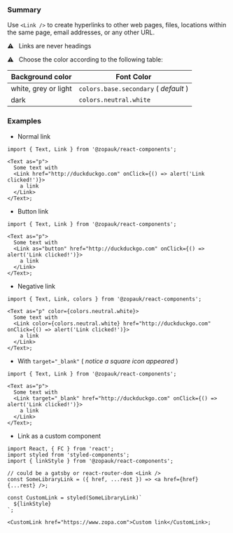 ### Summary

Use `<Link />` to create hyperlinks to other web pages, files, locations within the same page, email addresses, or any other URL.

⚠️ &nbsp; Links are never headings

⚠️ &nbsp; Choose the color according to the following table:

| Background color     | Font Color                            |
| -------------------- | ------------------------------------- |
| white, grey or light | `colors.base.secondary` ( _default_ ) |
| dark                 | `colors.neutral.white`                |

### Examples

- Normal link

```tsx
import { Text, Link } from '@zopauk/react-components';

<Text as="p">
  Some text with
  <Link href="http://duckduckgo.com" onClick={() => alert('Link clicked!')}>
    a link
  </Link>
</Text>;
```

- Button link

```tsx
import { Text, Link } from '@zopauk/react-components';

<Text as="p">
  Some text with
  <Link as="button" href="http://duckduckgo.com" onClick={() => alert('Link clicked!')}>
    a link
  </Link>
</Text>;
```

- Negative link

```tsx { "props": { "style": { "backgroundColor": "#00B9A7", "border": "none" } } }
import { Text, Link, colors } from '@zopauk/react-components';

<Text as="p" color={colors.neutral.white}>
  Some text with
  <Link color={colors.neutral.white} href="http://duckduckgo.com" onClick={() => alert('Link clicked!')}>
    a link
  </Link>
</Text>;
```

- With `target="_blank"` ( _notice a square icon appeared_ )

```tsx
import { Text, Link } from '@zopauk/react-components';

<Text as="p">
  Some text with
  <Link target="_blank" href="http://duckduckgo.com" onClick={() => alert('Link clicked!')}>
    a link
  </Link>
</Text>;
```

- Link as a custom component

```tsx
import React, { FC } from 'react';
import styled from 'styled-components';
import { linkStyle } from '@zopauk/react-components';

// could be a gatsby or react-router-dom <Link />
const SomeLibraryLink = ({ href, ...rest }) => <a href={href} {...rest} />;

const CustomLink = styled(SomeLibraryLink)`
  ${linkStyle}
`;

<CustomLink href="https://www.zopa.com">Custom link</CustomLink>;
```
